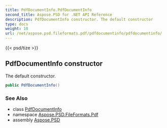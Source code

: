 ```yaml
---
title: PdfDocumentInfo.PdfDocumentInfo
second_title: Aspose.PSD for .NET API Reference
description: PdfDocumentInfo constructor. The default constructor
type: docs
weight: 10
url: /net/aspose.psd.fileformats.pdf/pdfdocumentinfo/pdfdocumentinfo/
---
```

{{< psd/tize >}}
## PdfDocumentInfo constructor

The default constructor.

```csharp
public PdfDocumentInfo()
```

### See Also

* class [PdfDocumentInfo](../)
* namespace [Aspose.PSD.FileFormats.Pdf](../../../aspose.psd.fileformats.pdf/)
* assembly [Aspose.PSD](../../../)


